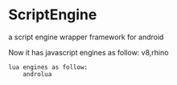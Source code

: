 # ScriptEngine
a script engine wrapper framework for android

Now it has 
	javascript engines as follow:
		v8,rhino

	lua engines as follow:
		androlua